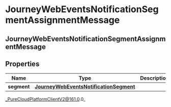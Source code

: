 # JourneyWebEventsNotificationSegmentAssignmentMessage

## JourneyWebEventsNotificationSegmentAssignmentMessage

## Properties

|Name | Type | Description | Notes|
|------------ | ------------- | ------------- | -------------|
| **segment** | [**JourneyWebEventsNotificationSegment**](JourneyWebEventsNotificationSegment) |  | [optional] |



_PureCloudPlatformClientV2@161.0.0_
